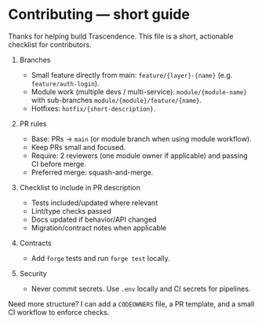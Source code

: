 # Contributing — short guide

Thanks for helping build Trascendence. This file is a short, actionable checklist for contributors.

1) Branches
   - Small feature directly from main: `feature/{layer}-{name}` (e.g. `feature/auth-login`).
   - Module work (multiple devs / multi-service): `module/{module-name}` with sub-branches `module/{module}/feature/{name}`.
   - Hotfixes: `hotfix/{short-description}`.

2) PR rules
   - Base: PRs → `main` (or module branch when using module workflow).
   - Keep PRs small and focused.
   - Require: 2 reviewers (one module owner if applicable) and passing CI before merge.
   - Preferred merge: squash-and-merge.

3) Checklist to include in PR description
   - Tests included/updated where relevant
   - Lint/type checks passed
   - Docs updated if behavior/API changed
   - Migration/contract notes when applicable

4) Contracts
   - Add `forge` tests and run `forge test` locally.

5) Security
   - Never commit secrets. Use `.env` locally and CI secrets for pipelines.

Need more structure? I can add a `CODEOWNERS` file, a PR template, and a small CI workflow to enforce checks.
